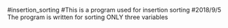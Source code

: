 #insertion_sorting
#This is a program used for insertion sorting
#2018/9/5 The program is written for sorting ONLY three variables
